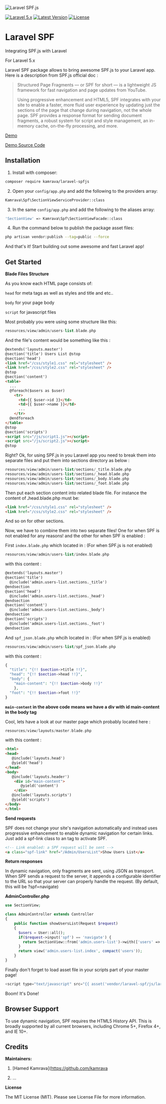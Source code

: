 ![Laravel SPF.js](http://up.vbiran.ir/uploads/1716814929346864017_laravel-spfjs.png)

[![Laravel 5.x](https://img.shields.io/badge/Laravel-5.x-orange.svg?style=flat-square)](https://github.com/kamrava/laravel-spfjs)
[![Latest Version](https://img.shields.io/github/release/kamrava/laravel-spfjs.svg?style=flat-square)](https://github.com/kamrava/laravel-spfjs/releases)
[![License](https://poser.pugx.org/kamrava/laravel-spfjs/license.svg?style=flat-square)](https://packagist.org/packages/kamrava/laravel-spfjs)

# Laravel SPF
Integrating SPF.js with Laravel

For Laravel 5.x

Laravel SPF package allows to bring awesome SPF.js to your Laravel app. Here is a description from SPF.js official doc :

> Structured Page Fragments — or SPF for short — is a lightweight JS framework for fast navigation and page updates from YouTube.
>
> Using progressive enhancement and HTML5, SPF integrates with your site to enable a faster, more fluid user experience by updating just the sections of the page that change during navigation, not the whole page. SPF provides a response format for sending document fragments, a robust system for script and style management, an in-memory cache, on-the-fly processing, and more.

[Demo](http://reek.ir/demo)

[Demo Source Code](https://github.com/kamrava/laravel-spfjs-demo)

## Installation

1. Install with composer:

```sh
composer require kamrava/laravel-spfjs
```

2. Open your `config/app.php` and add the following to the providers array:

```sh
Kamrava\Spf\SectionViewServiceProvider::class
```

3. In the same `config/app.php` and add the following to the aliases array:


```sh
'SectionView' => Kamrava\Spf\SectionViewFacade::class
```

4. Run the command below to publish the package asset files:

```sh
php artisan vendor:publish --tag=public --force
```

And that's it! Start building out some awesome and fast Laravel app!

## Get Started

**Blade Files Structure**

As you know each HTML page consists of:

`head` for meta tags as well as styles and title and etc..

`body` for your page body

`script` for javascript files

Most probably you were using some structure like this:


```php
resources/view/admin/users-list.blade.php
```

And the file's content would be something like this :

```html
@extends('layouts.master')
@section('title') Users List @stop
@section('head')
<link href="/css/style1.css" rel="stylesheet" />
<link href="/css/style2.css" rel="stylesheet" />
@stop
@section('content')
<table>
  ...
  @foreach($users as $user)
    <tr>
      <td>{{ $user->id }}</td>
      <td>{{ $user->name }}</td>
      ...
    </tr>
  @endforeach
</table>
@stop
@section('scripts')
<script src="/js/script1.js"></script>
<script src="/js/script2.js"></script>
@stop
```
Right? Ok, for using SPF.js in you Laravel app you need to break them into separate files and put them into sections directory as below :

```php
resources/view/admin/users-list/sections/_title.blade.php
resources/view/admin/users-list/sections/_head.blade.php
resources/view/admin/users-list/sections/_body.blade.php
resources/view/admin/users-list/sections/_foot.blade.php
```

Then put each section content into related blade file. For instance the content of ـhead.blade.php must be:

```html
<link href="/css/style1.css" rel="stylesheet" />
<link href="/css/style2.css" rel="stylesheet" />
```

And so on for other sections.

Now, we have to combine them into two separate files! One for when SPF is not enabled for any reasons! and the other for when SPF is enabled :

First `index.blade.php` which located in : (For when SPF.js is not enabled)

```php
resources/view/admin/users-list/index.blade.php
```

with this content :

```html
@extends('layouts.master')
@section('title')
  @include('admin.users-list.sections._title')
@endsection
@section('head')
  @include('admin.users-list.sections._head')
@endsection
@section('content')
  @include('admin.users-list.sections._body')
@endsection
@section('scripts')
  @include('admin.users-list.sections._foot')
@endsection
```

And `spf_json.blade.php` whcih located in : (For when SPF.js is enabled)

```php
resources/view/admin/users-list/spf_json.blade.php
```

with this content :

```php
{
  "title": "{!! $section->title !!}",
  "head": "{!! $section->head !!}",
  "body": {
    "main-content": "{!! $section->body !!}"
    },
  "foot": "{!! $section->foot !!}"
}
```

__`main-content` in the above code means we have a div with id main-content in the body tag__

Cool, lets have a look at our master page which probably located here :

```php
resources/view/layouts/master.blade.php
```

with this content :

```html
<html>
<head>
   @include('layouts.head')
   @yield('head')
</head>
<body>
   @include('layouts.header')
   	<div id="main-content">
   	   @yield('content')
 	</div>
   @include('layouts.scripts')
   @yield('scripts')
</body>
</html>
```

**Send requests**

SPF does not change your site's navigation automatically and instead uses progressive enhancement to enable dynamic navigation for certain links. Just add a spf-link class to an <a> tag to activate SPF.

```html
<!-- Link enabled: a SPF request will be sent -->
<a class="spf-link" href="/Admin/UsersList">Show Users List</a>
```

**Return responses**

In dynamic navigation, only fragments are sent, using JSON as transport. When SPF sends a request to the server, it appends a configurable identifier to the URL so that your server can properly handle the request. (By default, this will be ?spf=navigate)

**AdminController.php**

```php
use SectionView;

class AdminController extends Controller
{
    public function showUsersList(Request $request)
    {
      $users = User::all();
      if($request->input('spf') == 'navigate') {
        return SectionView::from('admin.users-list')->with(['users' => $users])->render();
      }
      return view('admin.users-list.index', compact('users'));
    }
}
```

Finally don't forget to load asset file in your scripts part of your master page!

```php
<script type="text/javascript" src="{{ asset('vendor/laravel-spf/js/laravel-spf.js') }}"></script>
```

Boom! It's Done!

## Browser Support

To use dynamic navigation, SPF requires the HTML5 History API. This is broadly supported by all current browsers, including Chrome 5+, Firefox 4+, and IE 10+.

## Credits

**Maintainers:**

1. [Hamed Kamrava](https://github.com/kamrava

2. ...


**License**

The MIT License (MIT). Please see License File for more information.
